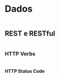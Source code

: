 # Dados
~~~ Larissa Vitória Andrade de Araújo - 01564988
~~~ 

## REST e RESTful
~~~ PI REST pode ser descrita como abordagem arquitetural que utiliza princípios e restrições para criar serviços web escaláveis e interoperáveis. As APIs REST são amplamente utilizadas na construção de sistemas distribuídos, aplicações web e serviços que requerem comunicação eficiente e paadronizada. De uso consistente de protocolo HTTP, estrutura simples e de fácil entendimento, permite também a escalabilidade de serviços web e integração entre sistemas. RESTe RESTful podem ser consideradaas complementares, visto que, RESTful é um termo utilizado para descrever uma implementação que segue os princípios do REST, e geralmente, RESTful utiliza formatos de apresentações comuns como JSON e XML. A diferença de REST e RESTful se dá pelo nível de aderência aos princípios REST. Enquanto as APIs REST seguem os princípios básicos do REST, as APIs RESTful são uma implementação mais completa e estrita desses princípios.
~~~

### HTTP Verbs 
~~~ O HTTP Verbs são essenciais para definir as operações que podem ser realizadas em recursos web e são fundamentais para o funcionamento da arquitetura REST. Alguns exemplos são: GET (Obter dados de um recurso), POST (enviar dados para serem processados e criar um novo recurso), PUT (Atualizar recurso existente, ou criar novo recurso), PATCH (Atualizar parcialmente um recurso que já existe), DELETE (Exluir recurso), OPTIONS (Obter informações sobre as opções de comunicação disponíveis para um recurso ou servidor), HEAD(Obter apenas cabeçalhos), TRACE (Diagnosticar rota de rede até o destino), CONNECT (Estabelece túnel seguro de comunicação por meio de proxies) .
~~~

#### HTTP Status Code
~~~São códigos de status essenciais para a comunicação cliente-servidor na web.  Eles ajudam a diagnosticar problemas, orientar o fluxo de controle e melhorar a experiência do usuário. São agrupados em cinco classes. 1xx para informativos, 2xx para sucessos, 3xx para redirecionamento, 4xx para erro do cliente(bastante visto no exemplo ERROR 404 Not Found),5xx para erro do servidor.

